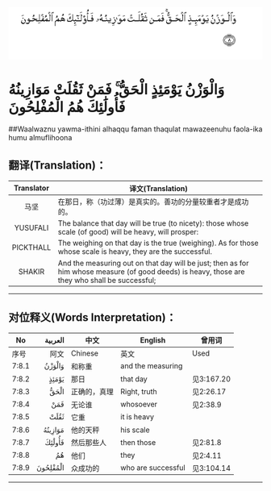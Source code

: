 ![007:008](images/007_008.gif)

# وَالْوَزْنُ يَوْمَئِذٍ الْحَقُّ ۚ فَمَنْ ثَقُلَتْ مَوَازِينُهُ فَأُولَٰئِكَ هُمُ الْمُفْلِحُونَ 

##Waalwaznu yawma-ithini alhaqqu faman thaqulat mawazeenuhu faola-ika humu almuflihoona 

## 翻译(Translation)：

| Translator | 译文(Translation)                                            |
| :--------: | ------------------------------------------------------------ |
|    马坚    | 在那日，称（功过薄）是真实的。善功的分量较重者才是成功的。   |
|  YUSUFALI  | The balance that day will be true (to nicety): those whose scale (of good) will be heavy, will prosper: |
| PICKTHALL  | The weighing on that day is the true (weighing). As for those whose scale is heavy, they are the successful. |
|   SHAKIR   | And the measuring out on that day will be just; then as for him whose measure (of good deeds) is heavy, those are they who shall be successful; |

---

## 对位释义(Words Interpretation)：

| No   | العربية | 中文    | English | 曾用词 |
| ---- | ------: | ------- | ------- | ------ |
| 序号 |    阿文 | Chinese | 英文    | Used   |
| 7:8.1 | وَالْوَزْنُ   | 和称重       | and the measuring  |            |
| 7:8.2 | يَوْمَئِذٍ    | 那日         | that day           | 见3:167.20 |
| 7:8.3 | الْحَقُّ     | 正确的，真理 | Right, truth       | 见2:26.17  |
| 7:8.4 | فَمَنْ      | 无论谁       | whosoever          | 见2:38.9   |
| 7:8.5 | ثَقُلَتْ     | 它重         | it is heavy        |            |
| 7:8.6 | مَوَازِينُهُ  | 他的天秤     | his scale          |            |
| 7:8.7 | فَأُولَٰئِكَ   | 然后那些人   | then those         | 见2:81.8   |
| 7:8.8 | هُمُ       | 他们         | they               | 见2:4.11   |
| 7:8.9 | الْمُفْلِحُونَ | 众成功的     | who are successful | 见3:104.14 |

---